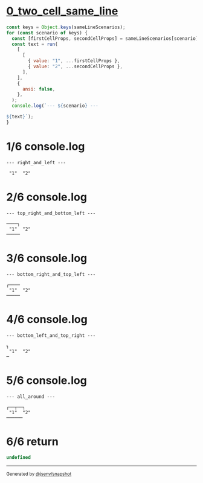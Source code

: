 # [0_two_cell_same_line](../../table_two_cells.test.mjs#L63)

```js
const keys = Object.keys(sameLineScenarios);
for (const scenario of keys) {
  const [firstCellProps, secondCellProps] = sameLineScenarios[scenario];
  const text = run(
    [
      [
        { value: "1", ...firstCellProps },
        { value: "2", ...secondCellProps },
      ],
    ],
    {
      ansi: false,
    },
  );
  console.log(`--- ${scenario} ---

${text}`);
}
```

# 1/6 console.log

```console
--- right_and_left ---

 "1"  "2" 
```

# 2/6 console.log

```console
--- top_right_and_bottom_left ---

────┐
 "1"  "2" 
─────
```

# 3/6 console.log

```console
--- bottom_right_and_top_left ---

┌────
 "1"  "2" 
─────
```

# 4/6 console.log

```console
--- bottom_left_and_top_right ---

┐
 "1"  "2" 
─
```

# 5/6 console.log

```console
--- all_around ---

┌──┬──┐
 "1"  "2" 
──────
```

# 6/6 return

```js
undefined
```

---

<sub>
  Generated by <a href="https://github.com/jsenv/core/tree/main/packages/independent/snapshot">@jsenv/snapshot</a>
</sub>
